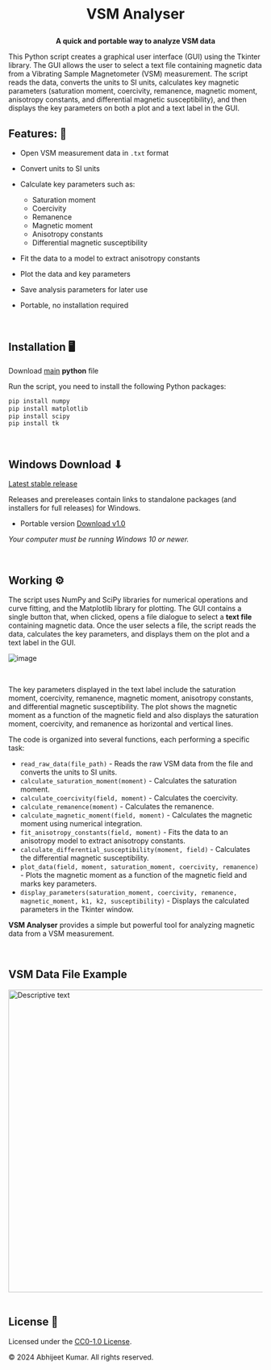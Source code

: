 # <p align="center">VSM Analyser</p>

**<p align="center">A quick and portable way to analyze VSM data**</p>

This Python script creates a graphical user interface (GUI) using the Tkinter library. The GUI allows the user to select a text file containing magnetic data from a Vibrating Sample Magnetometer (VSM) measurement. The script reads the data, converts the units to SI units, calculates key magnetic parameters (saturation moment, coercivity, remanence, magnetic moment, anisotropy constants, and differential magnetic susceptibility), and then displays the key parameters on both a plot and a text label in the GUI.

## Features:  🌟

* Open VSM measurement data in `.txt` format
* Convert units to SI units
* Calculate key parameters such as:
  * Saturation moment
  * Coercivity
  * Remanence
  * Magnetic moment
  * Anisotropy constants
  * Differential magnetic susceptibility
* Fit the data to a model to extract anisotropy constants
* Plot the data and key parameters
* Save analysis parameters for later use
* Portable, no installation required

  <br/>

## Installation 🖥

Download [main](VSManalyser.py ) **python** file 

Run the script, you need to install the following Python packages:

```sh
pip install numpy
pip install matplotlib
pip install scipy
pip install tk

```

<br/>

## Windows Download ⬇

[Latest stable release](https://github.com/abhijeetbyte/VSManalyser/releases/latest)

Releases and prereleases contain links to standalone packages (and installers for full releases) for Windows.

* Portable version [Download v1.0](https://github.com/Abhijeetbyte/VSManalyser/releases/download/v1.0/VSManalyser.exe)

_Your computer must be running Windows 10 or newer._

<br/>



## Working ⚙

The script uses NumPy and SciPy libraries for numerical operations and curve fitting, and the Matplotlib library for plotting. The GUI contains a single button that, when clicked, opens a file dialogue to select a **text file** containing magnetic data. Once the user selects a file, the script reads the data, calculates the key parameters, and displays them on the plot and a text label in the GUI.
<br/>


![image](https://github.com/Abhijeetbyte/VSManalyser/assets/80936610/27e178fd-e1ab-4575-aa56-82402c9e6c35)


<br/>


The key parameters displayed in the text label include the saturation moment, coercivity, remanence, magnetic moment, anisotropy constants, and differential magnetic susceptibility. The plot shows the magnetic moment as a function of the magnetic field and also displays the saturation moment, coercivity, and remanence as horizontal and vertical lines.

The code is organized into several functions, each performing a specific task:

* `read_raw_data(file_path)` - Reads the raw VSM data from the file and converts the units to SI units.
* `calculate_saturation_moment(moment)` - Calculates the saturation moment.
* `calculate_coercivity(field, moment)` - Calculates the coercivity.
* `calculate_remanence(moment)` - Calculates the remanence.
* `calculate_magnetic_moment(field, moment)` - Calculates the magnetic moment using numerical integration.
* `fit_anisotropy_constants(field, moment)` - Fits the data to an anisotropy model to extract anisotropy constants.
* `calculate_differential_susceptibility(moment, field)` - Calculates the differential magnetic susceptibility.
* `plot_data(field, moment, saturation_moment, coercivity, remanence)` - Plots the magnetic moment as a function of the magnetic field and marks key parameters.
* `display_parameters(saturation_moment, coercivity, remanence, magnetic_moment, k1, k2, susceptibility)` - Displays the calculated parameters in the Tkinter window.

**VSM Analyser** provides a simple but powerful tool for analyzing magnetic data from a VSM measurement.

<br/>


## VSM Data File Example

<img src="https://github.com/Abhijeetbyte/VSManalyser/assets/80936610/b59e8b5d-a750-4747-a9f4-fac63f83813d" width="600" alt="Descriptive text">

<br/>
<br/>



## License 📃

Licensed under the [CC0-1.0 License](LICENSE).

© 2024 Abhijeet Kumar. All rights reserved.
